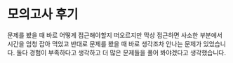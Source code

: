 # 모의고사 후기

문제를 봤을 때 바로 어떻게 접근해야할지 떠오르지만 막상 접근하면 사소한 부분에서 시간을 엄청 잡아 먹었고 반대로 문제를 봤을 때 바로 생각조차 안나는 문제가 있었습니다.
둘다 경험이 부족하다고 생각하고 더 많은 문제들을 풀어 봐야겠다고 생각했습니다.
 